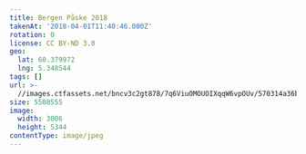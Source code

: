 ```yaml
---
title: Bergen Påske 2018
takenAt: '2018-04-01T11:40:46.000Z'
rotation: 0
license: CC BY-ND 3.0
geo:
  lat: 60.379972
  lng: 5.348544
tags: []
url: >-
  //images.ctfassets.net/bncv3c2gt878/7q6ViuOMOUOIXqqW6vpOUv/570314a36b6d5f78fe704025c4895e1a/bergen-pske-2018_41134491462_o
size: 5508555
image:
  width: 3006
  height: 5344
contentType: image/jpeg
---
```


